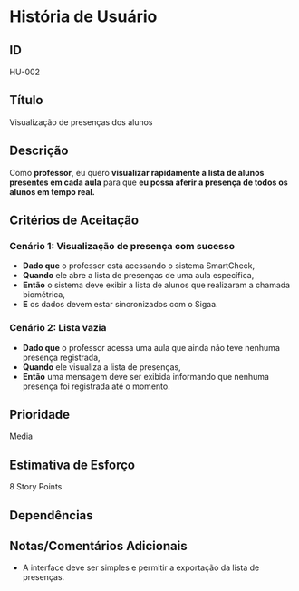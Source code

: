 # História de Usuário

## **ID**

HU-002

## **Título**

Visualização de presenças dos alunos
## **Descrição**  

Como **professor**, eu quero **visualizar rapidamente a lista de alunos presentes em cada aula** para que **eu possa aferir a presença de todos os alunos em tempo real.**

## **Critérios de Aceitação**

### Cenário 1: Visualização de presença com sucesso

- **Dado que** o professor está acessando o sistema SmartCheck,  
- **Quando** ele abre a lista de presenças de uma aula específica,  
- **Então** o sistema deve exibir a lista de alunos que realizaram a chamada biométrica,  
- **E** os dados devem estar sincronizados com o Sigaa.

### Cenário 2: Lista vazia

- **Dado que** o professor acessa uma aula que ainda não teve nenhuma presença registrada,  
- **Quando** ele visualiza a lista de presenças,  
- **Então** uma mensagem deve ser exibida informando que nenhuma presença foi registrada até o momento.


## **Prioridade**  

Media

## **Estimativa de Esforço**  

8 Story Points

## **Dependências**  


## **Notas/Comentários Adicionais**  

- A interface deve ser simples e permitir a exportação da lista de presenças.
